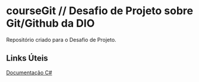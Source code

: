 # courseGit // Desafio de Projeto sobre Git/Github da DIO
Repositório criado para o Desafio de Projeto.

## Links Úteis
[Documentação C#](https://docs.microsoft.com/pt-br/dotnet/csharp/)

